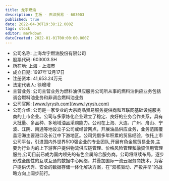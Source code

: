 ```yaml
---
title: 龙宇燃油
description: 主板 - 石油贸易 - 603003
published: true
date: 2022-04-30T19:38:12.000Z
tags: stock
editor: markdown
dateCreated: 2022-01-01T00:00:00.000Z
---
```


- 公司名称: 上海龙宇燃油股份有限公司
- 股票代码: 603003.SH
- 所在地: 上海 - 上海市
- 成立日期: 1997年12月17日
- 注册资本: 41,653.24万元
- 法定代表人: 徐增增
- 主营业务: 公司主营业务为燃料油供应服务公司所从事的燃料油供应业务包括调合燃料油业务和非调合燃料油业务
- 公司官网: [www.lyrysh.com](www.lyrysh.com)
- 公司介绍: 公司是一家专业的大宗商品贸易服务提供商和互联网基础设施服务商的上市企业。公司与多家炼化企业建立了稳定、良好的业务合作关系，具有大批量、多品种、多地域油品采购能力。公司在上海、大连、广州、舟山、宁波、江阴、南通等地设立子公司或经营网点，开展油品供应业务，业务范围覆盖沿海主要港口及长江中下游地区。公司凭借多年积累的贸易经验，依托上市公司平台，引进国内外世界500强企业的专业团队,开展有色金属贸易业务,主要为行业内的上下游客户提供物流供应链管理、价格风险管理和融资信用管理服务,公司目前已成为国内领先的有色金属综合服务商。公司将继续布局，逐步形成全国性的互联互通的数据中心网络，并叠加国际一流云服务商技术，为客户提供优秀、安全的数据存储一体化解决方案，在“双核驱动、产投并举”的战略方向上阔步前行。



